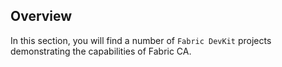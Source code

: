 ## Overview

In this section, you will find a number of `Fabric DevKit` projects demonstrating the capabilities of Fabric CA.
